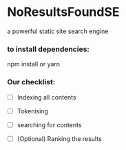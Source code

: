 # NoResultsFoundSE
a powerful static site search engine 

### to install dependencies:
npm install
or
yarn

### Our checklist:
- [ ] Indexing all contents

- [ ] Tokenising 

- [ ] searching for contents

- [ ] (Optional) Ranking the results

